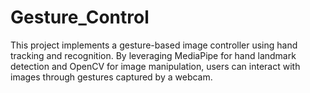 # Gesture_Control
This project implements a gesture-based image controller using hand tracking and recognition. By leveraging MediaPipe for hand landmark detection and OpenCV for image manipulation, users can interact with images through gestures captured by a webcam.
